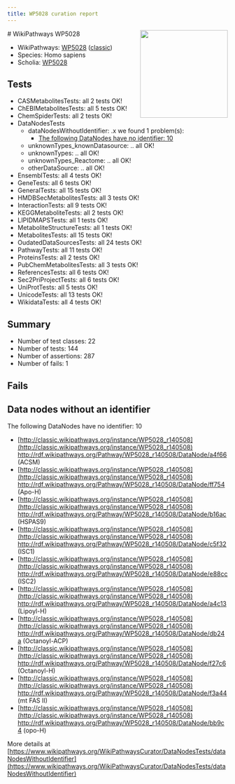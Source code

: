 ```yaml
---
title: WP5028 curation report
---
```


<img style="float: right; width: 200px" src="https://upload.wikimedia.org/wikipedia/commons/thumb/8/83/Wplogo_with_text_500.png/640px-Wplogo_with_text_500.png" />
# WikiPathways WP5028

* WikiPathways: [WP5028](https://wikipathways.org/pathways/WP5028) ([classic](https://classic.wikipathways.org/instance/WP5028))
* Species: Homo sapiens
* Scholia: [WP5028](https://scholia.toolforge.org/wikipathways/WP5028)
## Tests
* CASMetabolitesTests: all 2 tests OK!
* ChEBIMetabolitesTests: all 5 tests OK!
* ChemSpiderTests: all 2 tests OK!
* DataNodesTests
    * dataNodesWithoutIdentifier: .x we found 1 problem(s):
        * [The following DataNodes have no identifier: 10](#8792c490)
    * unknownTypes_knownDatasource: .. all OK!
    * unknownTypes: .. all OK!
    * unknownTypes_Reactome: .. all OK!
    * otherDataSource: .. all OK!
* EnsemblTests: all 4 tests OK!
* GeneTests: all 6 tests OK!
* GeneralTests: all 15 tests OK!
* HMDBSecMetabolitesTests: all 3 tests OK!
* InteractionTests: all 9 tests OK!
* KEGGMetaboliteTests: all 2 tests OK!
* LIPIDMAPSTests: all 1 tests OK!
* MetaboliteStructureTests: all 1 tests OK!
* MetabolitesTests: all 15 tests OK!
* OudatedDataSourcesTests: all 24 tests OK!
* PathwayTests: all 11 tests OK!
* ProteinsTests: all 2 tests OK!
* PubChemMetabolitesTests: all 3 tests OK!
* ReferencesTests: all 6 tests OK!
* Sec2PriProjectTests: all 6 tests OK!
* UniProtTests: all 5 tests OK!
* UnicodeTests: all 13 tests OK!
* WikidataTests: all 4 tests OK!


## Summary

* Number of test classes: 22
* Number of tests: 144
* Number of assertions: 287
* Number of fails: 1

## Fails

<a name="8792c490" />

## Data nodes without an identifier

The following DataNodes have no identifier: 10

* [http://classic.wikipathways.org/instance/WP5028_r140508](http://classic.wikipathways.org/instance/WP5028_r140508) http://rdf.wikipathways.org/Pathway/WP5028_r140508/DataNode/a4f66 (ACSM)
* [http://classic.wikipathways.org/instance/WP5028_r140508](http://classic.wikipathways.org/instance/WP5028_r140508) http://rdf.wikipathways.org/Pathway/WP5028_r140508/DataNode/ff754 (Apo-H)
* [http://classic.wikipathways.org/instance/WP5028_r140508](http://classic.wikipathways.org/instance/WP5028_r140508) http://rdf.wikipathways.org/Pathway/WP5028_r140508/DataNode/b16ac (HSPAS9)
* [http://classic.wikipathways.org/instance/WP5028_r140508](http://classic.wikipathways.org/instance/WP5028_r140508) http://rdf.wikipathways.org/Pathway/WP5028_r140508/DataNode/c5f32 (ISC1)
* [http://classic.wikipathways.org/instance/WP5028_r140508](http://classic.wikipathways.org/instance/WP5028_r140508) http://rdf.wikipathways.org/Pathway/WP5028_r140508/DataNode/e88cc (ISC2)
* [http://classic.wikipathways.org/instance/WP5028_r140508](http://classic.wikipathways.org/instance/WP5028_r140508) http://rdf.wikipathways.org/Pathway/WP5028_r140508/DataNode/a4c13 (Lipoyl-H)
* [http://classic.wikipathways.org/instance/WP5028_r140508](http://classic.wikipathways.org/instance/WP5028_r140508) http://rdf.wikipathways.org/Pathway/WP5028_r140508/DataNode/db24a (Octanoyl-ACP)
* [http://classic.wikipathways.org/instance/WP5028_r140508](http://classic.wikipathways.org/instance/WP5028_r140508) http://rdf.wikipathways.org/Pathway/WP5028_r140508/DataNode/f27c6 (Octanoyl-H)
* [http://classic.wikipathways.org/instance/WP5028_r140508](http://classic.wikipathways.org/instance/WP5028_r140508) http://rdf.wikipathways.org/Pathway/WP5028_r140508/DataNode/f3a44 (mt FAS II)
* [http://classic.wikipathways.org/instance/WP5028_r140508](http://classic.wikipathways.org/instance/WP5028_r140508) http://rdf.wikipathways.org/Pathway/WP5028_r140508/DataNode/bb9c4 (opo-H)


More details at [https://www.wikipathways.org/WikiPathwaysCurator/DataNodesTests/dataNodesWithoutIdentifier](https://www.wikipathways.org/WikiPathwaysCurator/DataNodesTests/dataNodesWithoutIdentifier)

